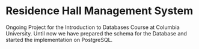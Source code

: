 # Residence Hall Management System
Ongoing Project for the Introduction to Databases Course at Columbia University. Until now we have prepared the schema for the Database and started the implementation on PostgreSQL. 
